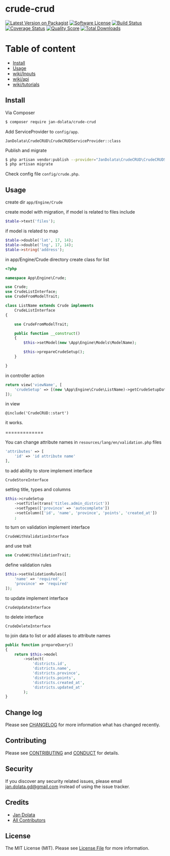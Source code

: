 # crude-crud

[![Latest Version on Packagist][ico-version]][link-packagist]
[![Software License][ico-license]](LICENSE.md)
[![Build Status][ico-travis]][link-travis]
[![Coverage Status][ico-scrutinizer]][link-scrutinizer]
[![Quality Score][ico-code-quality]][link-code-quality]
[![Total Downloads][ico-downloads]][link-downloads]

# Table of content
- [Install](#install)
- [Usage](#usage)
- [wiki/Inputs](wiki/INPUTS.md)
- [wiki/api](wiki/API.md)
- [wiki/tutorials](wiki/TUTORIALS.md)

## Install

Via Composer

``` bash
$ composer require jan-dolata/crude-crud
```

Add ServiceProvider to `config/app`.

```
JanDolata\CrudeCRUD\CrudeCRUDServiceProvider::class
```

Publish and migrate

``` bash
$ php artisan vendor:publish --provider="JanDolata\CrudeCRUD\CrudeCRUDServiceProvider"
$ php artisan migrate
```

Check config file `config/crude.php`.

## Usage

create dir
`app/Engine/Crude`

create model with migration, if model is related to files include

```php
$table->text('files');
```

if model is related to map

```php
$table->double('lat', 17, 14);
$table->double('lng', 17, 14);
$table->string('address');
```

in app/Engine/Crude directory create class for list

```php
<?php

namespace App\Engine\Crude;

use Crude;
use CrudeListInterface;
use CrudeFromModelTrait;

class ListName extends Crude implements
    CrudeListInterface
{

    use CrudeFromModelTrait;

    public function __construct()
    {
        $this->setModel(new \App\Engine\Models\ModelName);

        $this->prepareCrudeSetup();
    }

}
```

in controller action

```php
return view('viewName', [
    'crudeSetup' => [(new \App\Engine\Crude\ListName)->getCrudeSetupData()]
]);
```

in view

```
@include('CrudeCRUD::start')
```

it works.

=============

You can change attribute names in `resources/lang/en/validation.php` files

```php
'attributes' => [
    'id' => 'id attribute name'
],
```

to add ability to store implement interface

`CrudeStoreInterface`

setting title, types and columns

```php
$this->crudeSetup
    ->setTitle(trans('titles.admin_district'))
    ->setTypes(['province' => 'autocomplete'])
    ->setColumn(['id', 'name', 'province', 'points', 'created_at'])
    ;
```

to turn on validation implement interface

`CrudeWithValidationInterface`

and use trait

```php
use CrudeWithValidationTrait;
```

define validation rules

```php
$this->setValidationRules([
    'name' => 'required',
    'province' => 'required'
]);
```

to update implement interface

`CrudeUpdateInterface`

to delete interface

`CrudeDeleteInterface`

to join data to list or add aliases to attribute names

```php
public function prepareQuery()
{
    return $this->model
        ->select(
            'districts.id',
            'districts.name',
            'districts.province',
            'districts.points',
            'districts.created_at',
            'districts.updated_at'
        );
}
```

## Change log

Please see [CHANGELOG](CHANGELOG.md) for more information what has changed recently.

## Contributing

Please see [CONTRIBUTING](CONTRIBUTING.md) and [CONDUCT](CONDUCT.md) for details.

## Security

If you discover any security related issues, please email jan.dolata.gd@gmail.com instead of using the issue tracker.

## Credits

- [Jan Dolata][link-author]
- [All Contributors][link-contributors]

## License

The MIT License (MIT). Please see [License File](LICENSE.md) for more information.

[ico-version]: https://img.shields.io/packagist/v/jan-dolata/crude-crud.svg?style=flat-square
[ico-license]: https://img.shields.io/badge/license-MIT-brightgreen.svg?style=flat-square
[ico-travis]: https://img.shields.io/travis/jan-dolata/crude-crud/master.svg?style=flat-square
[ico-scrutinizer]: https://img.shields.io/scrutinizer/coverage/g/jan-dolata/crude-crud.svg?style=flat-square
[ico-code-quality]: https://img.shields.io/scrutinizer/g/jan-dolata/crude-crud.svg?style=flat-square
[ico-downloads]: https://img.shields.io/packagist/dt/jan-dolata/crude-crud.svg?style=flat-square

[link-packagist]: https://packagist.org/packages/jan-dolata/crude-crud
[link-travis]: https://travis-ci.org/jan-dolata/crude-crud
[link-scrutinizer]: https://scrutinizer-ci.com/g/jan-dolata/crude-crud/code-structure
[link-code-quality]: https://scrutinizer-ci.com/g/jan-dolata/crude-crud
[link-downloads]: https://packagist.org/packages/jan-dolata/crude-crud
[link-author]: https://github.com/jan-dolata
[link-contributors]: ../../contributors

